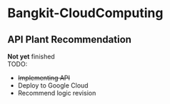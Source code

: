 # Bangkit-CloudComputing
## API Plant Recommendation

<b>Not yet</b> finished<br>
TODO:
- <s>Implementing API</s>
- Deploy to Google Cloud
- Recommend logic revision
